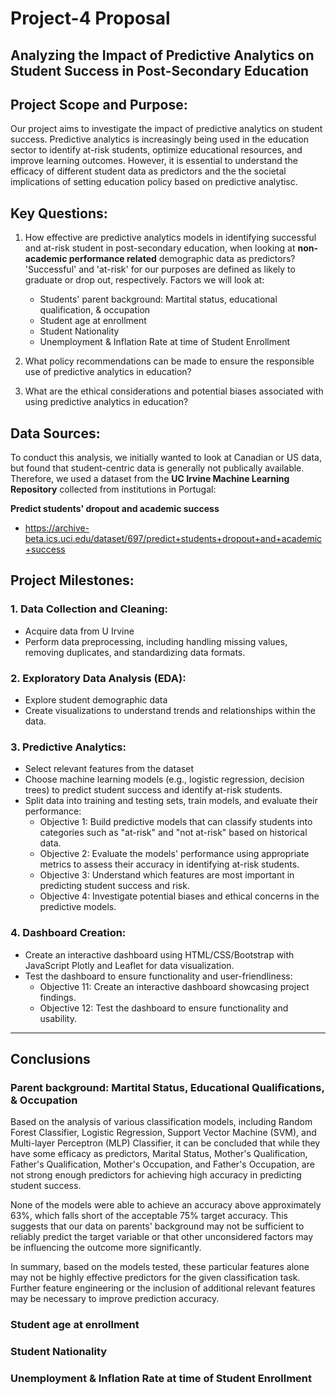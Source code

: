 # Project-4 Proposal

## Analyzing the Impact of Predictive Analytics on Student Success in Post-Secondary Education

## Project Scope and Purpose:
Our project aims to investigate the impact of predictive analytics on student success. Predictive analytics is increasingly being used in the education sector to identify at-risk students, optimize educational resources, and improve learning outcomes. However, it is essential to understand the efficacy of different student data as predictors and the the societal implications of setting education policy based on predictive analytisc.

## Key Questions:
1. How effective are predictive analytics models in identifying successful and at-risk student in post-secondary education, when looking at **non-academic performance related** demographic data as predictors? 'Successful' and 'at-risk' for our purposes are defined as likely to graduate or drop out, respectively. Factors we will look at:
   - Students' parent background: Martital status, educational qualification, & occupation
   - Student age at enrollment
   - Student Nationality
   - Unemployment & Inflation Rate at time of Student Enrollment

3. What policy recommendations can be made to ensure the responsible use of predictive analytics in education?

4. What are the ethical considerations and potential biases associated with using predictive analytics in education?

## Data Sources:
To conduct this analysis, we initially wanted to look at Canadian or US data, but found that student-centric data is generally not publically available. Therefore, we used a dataset from the **UC Irvine Machine Learning Repository** collected from institutions in Portugal:

**Predict students' dropout and academic success** 
- https://archive-beta.ics.uci.edu/dataset/697/predict+students+dropout+and+academic+success

## Project Milestones:
### 1. Data Collection and Cleaning:
   - Acquire data from U Irvine
   - Perform data preprocessing, including handling missing values, removing duplicates, and standardizing data formats.
### 2. Exploratory Data Analysis (EDA):
   - Explore student demographic data
   - Create visualizations to understand trends and relationships within the data.
### 3. Predictive Analytics:
   - Select relevant features from the dataset
   - Choose machine learning models (e.g., logistic regression, decision trees) to predict student success and identify at-risk students.
   - Split data into training and testing sets, train models, and evaluate their performance:
     - Objective 1: Build predictive models that can classify students into categories such as "at-risk" and "not at-risk" based on historical data.
     - Objective 2: Evaluate the models' performance using appropriate metrics to assess their accuracy in identifying at-risk students.
     - Objective 3: Understand which features are most important in predicting student success and risk.
     - Objective 4: Investigate potential biases and ethical concerns in the predictive models.
### 4. Dashboard Creation:
   - Create an interactive dashboard using HTML/CSS/Bootstrap with JavaScript Plotly and Leaflet for data visualization.
   - Test the dashboard to ensure functionality and user-friendliness:
     - Objective 11: Create an interactive dashboard showcasing project findings.
     - Objective 12: Test the dashboard to ensure functionality and usability.
---

## Conclusions

### Parent background: Martital Status, Educational Qualifications, & Occupation
Based on the analysis of various classification models, including Random Forest Classifier, Logistic Regression, Support Vector Machine (SVM), and Multi-layer Perceptron (MLP) Classifier, it can be concluded that while they have some efficacy as predictors, Marital Status, Mother's Qualification, Father's Qualification, Mother's Occupation, and Father's Occupation, are not strong enough predictors for achieving high accuracy in predicting student success.

None of the models were able to achieve an accuracy above approximately 63%, which falls short of the acceptable 75% target accuracy. This suggests that our data on parents' background may not be sufficient to reliably predict the target variable or that other unconsidered factors may be influencing the outcome more significantly.

In summary, based on the models tested, these particular features alone may not be highly effective predictors for the given classification task. Further feature engineering or the inclusion of additional relevant features may be necessary to improve prediction accuracy.

### Student age at enrollment

### Student Nationality

### Unemployment & Inflation Rate at time of Student Enrollment
